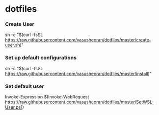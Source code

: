  # dotfiles

 ### Create User
 sh -c "$(curl -fsSL https://raw.githubusercontent.com/vasusheoran/dotfiles/master/create-user.sh)"

 ### Set up default configurations
 sh -c "$(curl -fsSL https://raw.githubusercontent.com/vasusheoran/dotfiles/master/install)"

 ### Set default user 
Invoke-Expression $(Invoke-WebRequest  https://raw.githubusercontent.com/vasusheoran/dotfiles/master/SetWSL-User.ps1)
